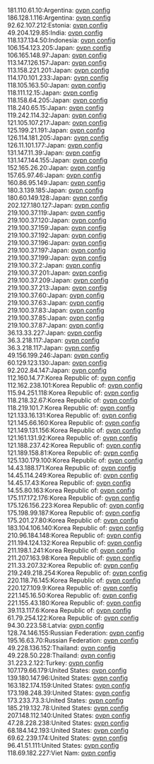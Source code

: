 181.110.61.10:Argentina: [ovpn config](vpn/181_110_61_10.ovpn)  
186.128.1.116:Argentina: [ovpn config](vpn/186_128_1_116.ovpn)  
92.62.107.212:Estonia: [ovpn config](vpn/92_62_107_212.ovpn)  
49.204.129.85:India: [ovpn config](vpn/49_204_129_85.ovpn)  
118.137.134.50:Indonesia: [ovpn config](vpn/118_137_134_50.ovpn)  
106.154.123.205:Japan: [ovpn config](vpn/106_154_123_205.ovpn)  
106.165.148.97:Japan: [ovpn config](vpn/106_165_148_97.ovpn)  
113.147.126.157:Japan: [ovpn config](vpn/113_147_126_157.ovpn)  
113.158.221.201:Japan: [ovpn config](vpn/113_158_221_201.ovpn)  
114.170.101.233:Japan: [ovpn config](vpn/114_170_101_233.ovpn)  
118.105.163.50:Japan: [ovpn config](vpn/118_105_163_50.ovpn)  
118.111.12.15:Japan: [ovpn config](vpn/118_111_12_15.ovpn)  
118.158.64.205:Japan: [ovpn config](vpn/118_158_64_205.ovpn)  
118.240.65.15:Japan: [ovpn config](vpn/118_240_65_15.ovpn)  
119.242.114.32:Japan: [ovpn config](vpn/119_242_114_32.ovpn)  
121.105.107.217:Japan: [ovpn config](vpn/121_105_107_217.ovpn)  
125.199.21.191:Japan: [ovpn config](vpn/125_199_21_191.ovpn)  
126.114.181.205:Japan: [ovpn config](vpn/126_114_181_205.ovpn)  
126.11.101.177:Japan: [ovpn config](vpn/126_11_101_177.ovpn)  
131.147.11.39:Japan: [ovpn config](vpn/131_147_11_39.ovpn)  
131.147.144.155:Japan: [ovpn config](vpn/131_147_144_155.ovpn)  
152.165.26.20:Japan: [ovpn config](vpn/152_165_26_20.ovpn)  
157.65.97.46:Japan: [ovpn config](vpn/157_65_97_46.ovpn)  
160.86.95.149:Japan: [ovpn config](vpn/160_86_95_149.ovpn)  
180.3.139.185:Japan: [ovpn config](vpn/180_3_139_185.ovpn)  
180.60.149.128:Japan: [ovpn config](vpn/180_60_149_128.ovpn)  
202.127.180.127:Japan: [ovpn config](vpn/202_127_180_127.ovpn)  
219.100.37.119:Japan: [ovpn config](vpn/219_100_37_119.ovpn)  
219.100.37.120:Japan: [ovpn config](vpn/219_100_37_120.ovpn)  
219.100.37.159:Japan: [ovpn config](vpn/219_100_37_159.ovpn)  
219.100.37.192:Japan: [ovpn config](vpn/219_100_37_192.ovpn)  
219.100.37.196:Japan: [ovpn config](vpn/219_100_37_196.ovpn)  
219.100.37.197:Japan: [ovpn config](vpn/219_100_37_197.ovpn)  
219.100.37.199:Japan: [ovpn config](vpn/219_100_37_199.ovpn)  
219.100.37.2:Japan: [ovpn config](vpn/219_100_37_2.ovpn)  
219.100.37.201:Japan: [ovpn config](vpn/219_100_37_201.ovpn)  
219.100.37.209:Japan: [ovpn config](vpn/219_100_37_209.ovpn)  
219.100.37.213:Japan: [ovpn config](vpn/219_100_37_213.ovpn)  
219.100.37.60:Japan: [ovpn config](vpn/219_100_37_60.ovpn)  
219.100.37.63:Japan: [ovpn config](vpn/219_100_37_63.ovpn)  
219.100.37.83:Japan: [ovpn config](vpn/219_100_37_83.ovpn)  
219.100.37.85:Japan: [ovpn config](vpn/219_100_37_85.ovpn)  
219.100.37.87:Japan: [ovpn config](vpn/219_100_37_87.ovpn)  
36.13.33.227:Japan: [ovpn config](vpn/36_13_33_227.ovpn)  
36.3.218.117:Japan: [ovpn config](vpn/36_3_218_117.ovpn)  
36.3.218.117:Japan: [ovpn config](vpn/36_3_218_117.ovpn)  
49.156.199.246:Japan: [ovpn config](vpn/49_156_199_246.ovpn)  
60.129.123.130:Japan: [ovpn config](vpn/60_129_123_130.ovpn)  
92.202.84.147:Japan: [ovpn config](vpn/92_202_84_147.ovpn)  
112.160.14.77:Korea Republic of: [ovpn config](vpn/112_160_14_77.ovpn)  
112.162.238.101:Korea Republic of: [ovpn config](vpn/112_162_238_101.ovpn)  
115.94.251.118:Korea Republic of: [ovpn config](vpn/115_94_251_118.ovpn)  
118.218.32.67:Korea Republic of: [ovpn config](vpn/118_218_32_67.ovpn)  
118.219.101.7:Korea Republic of: [ovpn config](vpn/118_219_101_7.ovpn)  
121.133.16.131:Korea Republic of: [ovpn config](vpn/121_133_16_131.ovpn)  
121.145.66.160:Korea Republic of: [ovpn config](vpn/121_145_66_160.ovpn)  
121.149.131.156:Korea Republic of: [ovpn config](vpn/121_149_131_156.ovpn)  
121.161.131.92:Korea Republic of: [ovpn config](vpn/121_161_131_92.ovpn)  
121.188.237.42:Korea Republic of: [ovpn config](vpn/121_188_237_42.ovpn)  
121.189.158.81:Korea Republic of: [ovpn config](vpn/121_189_158_81.ovpn)  
125.130.179.100:Korea Republic of: [ovpn config](vpn/125_130_179_100.ovpn)  
14.43.188.171:Korea Republic of: [ovpn config](vpn/14_43_188_171.ovpn)  
14.45.114.249:Korea Republic of: [ovpn config](vpn/14_45_114_249.ovpn)  
14.45.17.43:Korea Republic of: [ovpn config](vpn/14_45_17_43.ovpn)  
14.55.80.163:Korea Republic of: [ovpn config](vpn/14_55_80_163.ovpn)  
175.117.172.176:Korea Republic of: [ovpn config](vpn/175_117_172_176.ovpn)  
175.126.156.223:Korea Republic of: [ovpn config](vpn/175_126_156_223.ovpn)  
175.198.99.187:Korea Republic of: [ovpn config](vpn/175_198_99_187.ovpn)  
175.201.27.80:Korea Republic of: [ovpn config](vpn/175_201_27_80.ovpn)  
183.104.106.140:Korea Republic of: [ovpn config](vpn/183_104_106_140.ovpn)  
210.96.184.148:Korea Republic of: [ovpn config](vpn/210_96_184_148.ovpn)  
211.194.124.132:Korea Republic of: [ovpn config](vpn/211_194_124_132.ovpn)  
211.198.1.241:Korea Republic of: [ovpn config](vpn/211_198_1_241.ovpn)  
211.207.163.98:Korea Republic of: [ovpn config](vpn/211_207_163_98.ovpn)  
211.33.207.32:Korea Republic of: [ovpn config](vpn/211_33_207_32.ovpn)  
219.249.218.254:Korea Republic of: [ovpn config](vpn/219_249_218_254.ovpn)  
220.118.76.145:Korea Republic of: [ovpn config](vpn/220_118_76_145.ovpn)  
220.127.109.9:Korea Republic of: [ovpn config](vpn/220_127_109_9.ovpn)  
221.145.16.50:Korea Republic of: [ovpn config](vpn/221_145_16_50.ovpn)  
221.155.43.180:Korea Republic of: [ovpn config](vpn/221_155_43_180.ovpn)  
39.113.117.6:Korea Republic of: [ovpn config](vpn/39_113_117_6.ovpn)  
61.79.254.122:Korea Republic of: [ovpn config](vpn/61_79_254_122.ovpn)  
94.30.223.58:Latvia: [ovpn config](vpn/94_30_223_58.ovpn)  
128.74.146.155:Russian Federation: [ovpn config](vpn/128_74_146_155.ovpn)  
195.16.63.70:Russian Federation: [ovpn config](vpn/195_16_63_70.ovpn)  
49.228.136.152:Thailand: [ovpn config](vpn/49_228_136_152.ovpn)  
49.228.50.228:Thailand: [ovpn config](vpn/49_228_50_228.ovpn)  
31.223.2.122:Turkey: [ovpn config](vpn/31_223_2_122.ovpn)  
107.179.66.179:United States: [ovpn config](vpn/107_179_66_179.ovpn)  
139.180.147.96:United States: [ovpn config](vpn/139_180_147_96.ovpn)  
163.182.174.159:United States: [ovpn config](vpn/163_182_174_159.ovpn)  
173.198.248.39:United States: [ovpn config](vpn/173_198_248_39.ovpn)  
173.233.73.3:United States: [ovpn config](vpn/173_233_73_3.ovpn)  
185.219.132.78:United States: [ovpn config](vpn/185_219_132_78.ovpn)  
207.148.112.140:United States: [ovpn config](vpn/207_148_112_140.ovpn)  
47.28.228.238:United States: [ovpn config](vpn/47_28_228_238.ovpn)  
68.184.142.193:United States: [ovpn config](vpn/68_184_142_193.ovpn)  
69.62.239.174:United States: [ovpn config](vpn/69_62_239_174.ovpn)  
96.41.51.111:United States: [ovpn config](vpn/96_41_51_111.ovpn)  
118.69.182.227:Viet Nam: [ovpn config](vpn/118_69_182_227.ovpn)  
